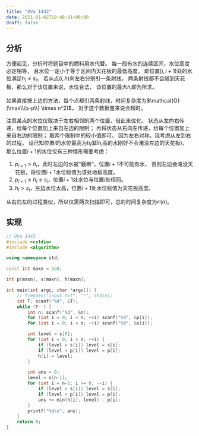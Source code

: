 ```yaml
---
title: "UVa 1442"
date: 2021-01-02T19:48:41+08:00
draft: false
---
```


## 分析

方便起见，分析时将题目中的燃料用水代替。
每一段有水的连续区间，水位高度必定相等，
且水位一定小于等于区间内天花板的最低高度，
即位置$[i,i+1)$处的水位满足$h_i \leqslant s_i$。
若从点$(i,h)$向左右分别引一条射线，
两条射线都不会碰到天花板，那么对于该位置来说，水位合法，
该位置的最大$h_i$即为所求。

如果直接按上边的方法，每个点都引两条射线，时间复杂度为$\mathcal{O} (\max\\{s-p\\} \times n^2)$，
对于这个数据量来说会超时。

注意某点的水位仅取决于左右相邻的两个位置，借此来优化。
状态从左向右传递，给每个位置加上来自左边的限制；
再将状态从右向左传递，给每个位置加上来自右边的限制；
取两个限制中的较小值即可。
因为左右对称，现考虑从左到右的过程，
设已知位置$i$的水位最高为$h_i$(即$h_i$高的水刚好不会淹没左边的天花板)，
那么位置$i+1$的水位仅有三种情形需要考虑：
1. $p_{i+1} > h_i$，此时左边的水被“截断”，位置$i+1$不可能有水，
否则左边会淹没天花板，将位置$i+1$水位赋值为该处地板高度。
2. $p_{i+1} \leqslant h_i \leqslant s_i$，位置$i+1$处水位与位置$i$处相同。
3. $h_i > s_i$，左边水位太高，位置$i+1$处水位赋值为天花板高度。

从右向左的过程类似，所以仅需两次扫描即可，总的时间复杂度为$\mathcal{O} (n)$。

## 实现

```cpp
// UVa 1442
#include <cstdio>
#include <algorithm>

using namespace std;

const int maxn = 1e6;

int p[maxn], s[maxn], h[maxn];

int main(int argc, char *argv[]) {
    // freopen("input.txt", "r", stdin);
    int T; scanf("%d", &T);
    while (T--) {
        int n; scanf("%d", &n);
        for (int i = 0; i < n; ++i) scanf("%d", &p[i]);
        for (int i = 0; i < n; ++i) scanf("%d", &s[i]);

        int level = s[0];
        for (int i = 0; i < n; ++i) {
            if (level > s[i]) level = s[i];
            if (level < p[i]) level = p[i];
            h[i] = level;
        }

        int ans = 0;
        level = s[n-1];
        for (int i = n-1; i >= 0; --i) {
            if (level > s[i]) level = s[i];
            if (level < p[i]) level = p[i];
            ans += min(h[i], level) - p[i];
        }
        printf("%d\n", ans);
    }
    return 0;
}
```
